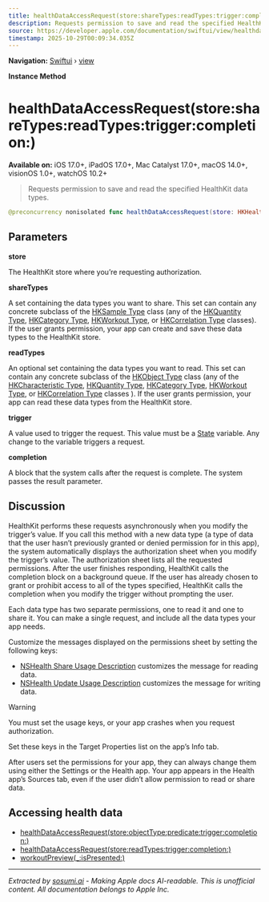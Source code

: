 ```yaml
---
title: healthDataAccessRequest(store:shareTypes:readTypes:trigger:completion:)
description: Requests permission to save and read the specified HealthKit data types.
source: https://developer.apple.com/documentation/swiftui/view/healthdataaccessrequest(store:sharetypes:readtypes:trigger:completion:)
timestamp: 2025-10-29T00:09:34.035Z
---
```


**Navigation:** [Swiftui](/documentation/swiftui) › [view](/documentation/swiftui/view)

**Instance Method**

# healthDataAccessRequest(store:shareTypes:readTypes:trigger:completion:)

**Available on:** iOS 17.0+, iPadOS 17.0+, Mac Catalyst 17.0+, macOS 14.0+, visionOS 1.0+, watchOS 10.2+

> Requests permission to save and read the specified HealthKit data types.

```swift
@preconcurrency nonisolated func healthDataAccessRequest(store: HKHealthStore, shareTypes: Set<HKSampleType>, readTypes: Set<HKObjectType>? = nil, trigger: some Equatable, completion: @escaping (Result<Bool, any Error>) -> Void) -> some View
```

## Parameters

**store**

The HealthKit store where you’re requesting authorization.



**shareTypes**

A set containing the data types you want to share. This set can contain any concrete subclass of the [HKSample Type](/documentation/HealthKit/HKSampleType) class (any of the [HKQuantity Type](/documentation/HealthKit/HKQuantityType), [HKCategory Type](/documentation/HealthKit/HKCategoryType), [HKWorkout Type](/documentation/HealthKit/HKWorkoutType), or [HKCorrelation Type](/documentation/HealthKit/HKCorrelationType) classes). If the user grants permission, your app can create and save these data types to the HealthKit store.



**readTypes**

An optional set containing the data types you want to read. This set can contain any concrete subclass of the [HKObject Type](/documentation/HealthKit/HKObjectType) class (any of the [HKCharacteristic Type](/documentation/HealthKit/HKCharacteristicType), [HKQuantity Type](/documentation/HealthKit/HKQuantityType), [HKCategory Type](/documentation/HealthKit/HKCategoryType), [HKWorkout Type](/documentation/HealthKit/HKWorkoutType), or [HKCorrelation Type](/documentation/HealthKit/HKCorrelationType) classes ). If the user grants permission, your app can read these data types from the HealthKit store.



**trigger**

A value used to trigger the request. This value must be a [State](/documentation/SwiftUI/State) variable. Any change to the variable triggers a request.



**completion**

A block that the system calls after the request is complete. The system passes the result parameter.



## Discussion

HealthKit performs these requests asynchronously when you modify the trigger’s value. If you call this method with a new data type (a type of data that the user hasn’t previously granted or denied permission for in this app), the system automatically displays the authorization sheet when you modify the trigger’s value. The authorization sheet lists all the requested permissions. After the user finishes responding, HealthKit calls the completion block on a background queue. If the user has already chosen to grant or prohibit access to all of the types specified, HealthKit calls the completion when you modify the trigger without prompting the user.

Each data type has two separate permissions, one to read it and one to share it. You can make a single request, and include all the data types your app needs.

Customize the messages displayed on the permissions sheet by setting the following keys:

- [NSHealth Share Usage Description](/documentation/BundleResources/Information-Property-List/NSHealthShareUsageDescription) customizes the message for reading data.
- [NSHealth Update Usage Description](/documentation/BundleResources/Information-Property-List/NSHealthUpdateUsageDescription) customizes the message for writing data.

> [!WARNING]
> You must set the usage keys, or your app crashes when you request authorization.

Set these keys in the Target Properties list on the app’s Info tab.

After users set the permissions for your app, they can always change them using either the Settings or the Health app. Your app appears in the Health app’s Sources tab, even if the user didn’t allow permission to read or share data.

## Accessing health data

- [healthDataAccessRequest(store:objectType:predicate:trigger:completion:)](/documentation/swiftui/view/healthdataaccessrequest(store:objecttype:predicate:trigger:completion:))
- [healthDataAccessRequest(store:readTypes:trigger:completion:)](/documentation/swiftui/view/healthdataaccessrequest(store:readtypes:trigger:completion:))
- [workoutPreview(_:isPresented:)](/documentation/swiftui/view/workoutpreview(_:ispresented:))

---

*Extracted by [sosumi.ai](https://sosumi.ai) - Making Apple docs AI-readable.*
*This is unofficial content. All documentation belongs to Apple Inc.*
